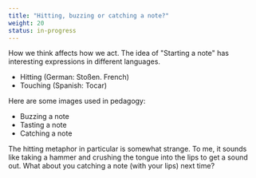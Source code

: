 ```yaml
---
title: "Hitting, buzzing or catching a note?"
weight: 20
status: in-progress
---
```


How we think affects how we act. The idea of "Starting a note" has interesting
expressions in different languages.

- Hitting (German: Stoßen. French)
- Touching (Spanish: Tocar)

Here are some images used in pedagogy:

- Buzzing a note
- Tasting a note
- Catching a note


The hitting metaphor in particular is somewhat strange. To me, it sounds like taking a
hammer and crushing the tongue into the lips to get a sound out.
What about you catching a note (with your lips) next time?
